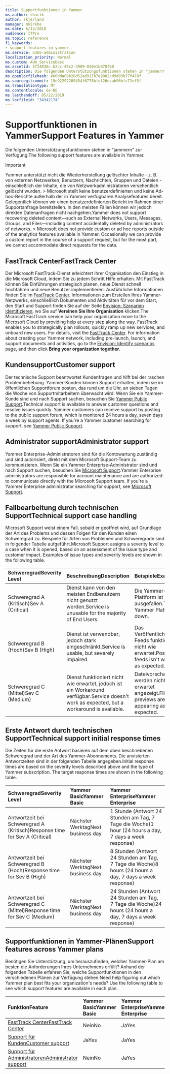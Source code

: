 ```yaml
---
title: Supportfunktionen in Yammer
ms.author: sharik
author: skjerland
manager: mnirkhe
ms.date: 6/13/2018
audience: ITPro
ms.topic: reference
f1_keywords:
- support-features-in-yammer
ms.service: o365-administration
localization_priority: Normal
ms.custom: Adm_ServiceDesc
ms.assetid: 5f24830c-b2cc-49c2-b989-030e1b870f60
description: Die folgenden Unterstützungsfunktionen stehen in "jammern" zur Verfügung.
ms.openlocfilehash: e60dda09b20d52ad917b7e9802cd9d03b77f478f
ms.sourcegitcommit: 15e92292209454f6778bfef26ecab96bfc71ef5f
ms.translationtype: MT
ms.contentlocale: de-DE
ms.lasthandoff: 05/22/2019
ms.locfileid: "34342174"
---
```

# <a name="support-features-in-yammer"></a><span data-ttu-id="5e163-103">Supportfunktionen in Yammer</span><span class="sxs-lookup"><span data-stu-id="5e163-103">Support Features in Yammer</span></span>

<span data-ttu-id="5e163-104">Die folgenden Unterstützungsfunktionen stehen in "jammern" zur Verfügung.</span><span class="sxs-lookup"><span data-stu-id="5e163-104">The following support features are available in Yammer.</span></span>
  
> [!IMPORTANT]
> <span data-ttu-id="5e163-p101">Yammer unterstützt nicht die Wiederherstellung gelöschter Inhalte - z. B. von externen Netzwerken, Benutzern, Nachrichten, Gruppen und Dateien - einschließlich der Inhalte, die von Netzwerkadministratoren versehentlich gelöscht wurden. > Microsoft stellt keine benutzerdefinierten und keine Ad-hoc-Berichte außerhalb der in Yammer verfügbaren Analysefeatures bereit. Gelegentlich können wir einen benutzerdefinierten Bericht im Rahmen einer Supportanfrage bereitstellen. In den meisten Fällen können wir jedoch direkten Datenanfragen nicht nachgehen.</span><span class="sxs-lookup"><span data-stu-id="5e163-p101">Yammer does not support recovering deleted content—such as External Networks, Users, Messages, Groups, and Files—including content accidentally deleted by administrators of networks. > Microsoft does not provide custom or ad hoc reports outside of the analytics features available in Yammer. Occasionally we can provide a custom report in the course of a support request, but for the most part, we cannot accommodate direct requests for the data.</span></span> 
  
## <a name="fasttrack-center"></a><span data-ttu-id="5e163-108">FastTrack Center</span><span class="sxs-lookup"><span data-stu-id="5e163-108">FastTrack Center</span></span>
<span data-ttu-id="5e163-109"><a name="bkmk_FastTrackCenter"> </a></span><span class="sxs-lookup"><span data-stu-id="5e163-109"></span></span>

<span data-ttu-id="5e163-p102">Der Microsoft FastTrack-Dienst erleichtert Ihrer Organisation den Einstieg in die Microsoft Cloud, indem Sie zu jedem Schritt Hilfe erhalten. Mit FastTrack können Sie Einführungen strategisch planen, neue Dienst schnell hochfahren und neue Benutzer implementieren. Ausführliche Informationen finden Sie im [FastTrack Center](https://go.microsoft.com/fwlink/?LinkID=518597&amp;clcid=0x409). Informationen zum Erstellen Ihres Yammer-Netzwerks, einschließlich Dokumenten und Aktivitäten für vor dem Start, den Start und Support finden Sie auf der Seite [Envision: Szenarien identifizieren](https://fasttrack.microsoft.com/office/envision/identify-scenarios), wo Sie auf **Vereinen Sie Ihre Organisation** klicken.</span><span class="sxs-lookup"><span data-stu-id="5e163-p102">The Microsoft FastTrack service can help your organization move to the Microsoft Cloud by providing help at every step along the way. FastTrack enables you to strategically plan rollouts, quickly ramp up new services, and onboard new users. For details, visit the [FastTrack Center](https://go.microsoft.com/fwlink/?LinkID=518597&amp;clcid=0x409). For information about creating your Yammer network, including pre-launch, launch, and support documents and activities, go to the [Envision: Identify scenarios](https://fasttrack.microsoft.com/office/envision/identify-scenarios) page, and then click **Bring your organization together**.</span></span>
  
## <a name="customer-support"></a><span data-ttu-id="5e163-114">Kundensupport</span><span class="sxs-lookup"><span data-stu-id="5e163-114">Customer support</span></span>
<span data-ttu-id="5e163-115"><a name="BKMK_Customersupport"> </a></span><span class="sxs-lookup"><span data-stu-id="5e163-115"></span></span>

<span data-ttu-id="5e163-p103">Der technische Support beantwortet Kundenfragen und hilft bei der raschen Problembehebung. Yammer-Kunden können Support erhalten, indem sie im öffentlichen Supportforum posten, das rund um die Uhr, an sieben Tagen die Woche von Supportmitarbeitern überwacht wird. Wenn Sie ein Yammer-Kunde sind und nach Support suchen, besuchen Sie [Yammer Public Support](https://go.microsoft.com/fwlink/p/?LinkId=330921).</span><span class="sxs-lookup"><span data-stu-id="5e163-p103">Technical support is available to answer customer questions and resolve issues quickly. Yammer customers can receive support by posting to the public support forum, which is monitored 24 hours a day, seven days a week by support agents. If you're a Yammer customer searching for support, see [Yammer Public Support](https://go.microsoft.com/fwlink/p/?LinkId=330921).</span></span>
  
## <a name="administrator-support"></a><span data-ttu-id="5e163-119">Administrator support</span><span class="sxs-lookup"><span data-stu-id="5e163-119">Administrator support</span></span>
<span data-ttu-id="5e163-120"><a name="BKMK_Administratorsupport"> </a></span><span class="sxs-lookup"><span data-stu-id="5e163-120"></span></span>

<span data-ttu-id="5e163-p104">Yammer Enterprise-Administratoren sind für die Kontowartung zuständig und sind autorisiert, direkt mit dem Microsoft Support-Team zu kommunizieren. Wenn Sie ein Yammer Enterprise-Administrator sind und nach Support suchen, besuchen Sie [Microsoft Support](https://go.microsoft.com/fwlink/p/?LinkId=330922).</span><span class="sxs-lookup"><span data-stu-id="5e163-p104">Yammer Enterprise administrators are responsible for account maintenance and are authorized to communicate directly with the Microsoft Support team. If you're a Yammer Enterprise administrator searching for support, see [Microsoft Support](https://go.microsoft.com/fwlink/p/?LinkId=330922).</span></span>
  
## <a name="technical-support-case-handling"></a><span data-ttu-id="5e163-123">Fallbearbeitung durch technischen Support</span><span class="sxs-lookup"><span data-stu-id="5e163-123">Technical support case handling</span></span>
<span data-ttu-id="5e163-124"><a name="BKMK_Administratorsupport"> </a></span><span class="sxs-lookup"><span data-stu-id="5e163-124"></span></span>

<span data-ttu-id="5e163-p105">Microsoft Support weist einem Fall, sobald er geöffnet wird, auf Grundlage der Art des Problems und dessen Folgen für den Kunden einen Schweregrad zu. Beispiele für Arten von Problemen und Schweregrade sind in folgender Tabelle aufgeführt.</span><span class="sxs-lookup"><span data-stu-id="5e163-p105">Microsoft Support assigns a severity level to a case when it is opened, based on an assessment of the issue type and customer impact. Examples of issue types and severity levels are shown in the following table.</span></span> 
  
|<span data-ttu-id="5e163-127">**Schweregrad**</span><span class="sxs-lookup"><span data-stu-id="5e163-127">**Severity Level**</span></span>|<span data-ttu-id="5e163-128">**Beschreibung**</span><span class="sxs-lookup"><span data-stu-id="5e163-128">**Description**</span></span>|<span data-ttu-id="5e163-129">**Beispiele**</span><span class="sxs-lookup"><span data-stu-id="5e163-129">**Examples**</span></span>|
|:-----|:-----|:-----|
|<span data-ttu-id="5e163-130">Schweregrad A (Kritisch)</span><span class="sxs-lookup"><span data-stu-id="5e163-130">Sev A (Critical)</span></span>  <br/> |<span data-ttu-id="5e163-131">Dienst kann von den meisten Endbenutzern nicht genutzt werden.</span><span class="sxs-lookup"><span data-stu-id="5e163-131">Service is unusable for the majority of End Users.</span></span>  <br/> |<span data-ttu-id="5e163-132">Die Yammer-Plattform ist ausgefallen.</span><span class="sxs-lookup"><span data-stu-id="5e163-132">The Yammer Platform is down.</span></span>  <br/> |
|<span data-ttu-id="5e163-133">Schweregrad B (Hoch)</span><span class="sxs-lookup"><span data-stu-id="5e163-133">Sev B (High)</span></span>  <br/> |<span data-ttu-id="5e163-134">Dienst ist verwendbar, jedoch stark eingeschränkt.</span><span class="sxs-lookup"><span data-stu-id="5e163-134">Service is usable, but severely impaired.</span></span>  <br/> |<span data-ttu-id="5e163-135">Das Veröffentlichen in Feeds funktioniert nicht wie erwartet.</span><span class="sxs-lookup"><span data-stu-id="5e163-135">Posting to feeds isn't working as expected.</span></span>  <br/> |
|<span data-ttu-id="5e163-136">Schweregrad C (Mittel)</span><span class="sxs-lookup"><span data-stu-id="5e163-136">Sev C (Medium)</span></span>  <br/> |<span data-ttu-id="5e163-137">Dienst funktioniert nicht wie erwartet, jedoch ist ein Workaround verfügbar.</span><span class="sxs-lookup"><span data-stu-id="5e163-137">Service doesn't work as expected, but a workaround is available.</span></span>  <br/> |<span data-ttu-id="5e163-138">Dateivorschauen werden nicht wie erwartet angezeigt.</span><span class="sxs-lookup"><span data-stu-id="5e163-138">File previews aren't appearing as expected.</span></span>  <br/> |
   
## <a name="technical-support-initial-response-times"></a><span data-ttu-id="5e163-139">Erste Antwort durch technischen Support</span><span class="sxs-lookup"><span data-stu-id="5e163-139">Technical support initial response times</span></span>
<span data-ttu-id="5e163-140"><a name="BKMK_Administratorsupport"> </a></span><span class="sxs-lookup"><span data-stu-id="5e163-140"></span></span>

<span data-ttu-id="5e163-p106">Die Zeiten für die erste Antwort basieren auf dem oben beschriebenen Schweregrad und der Art des Yammer-Abonnements. Die anvisierten Antwortzeiten sind in der folgenden Tabelle angegeben.</span><span class="sxs-lookup"><span data-stu-id="5e163-p106">Initial response times are based on the severity levels described above and the type of Yammer subscription. The target response times are shown in the following table.</span></span>
  
|<span data-ttu-id="5e163-143">**Schweregrad**</span><span class="sxs-lookup"><span data-stu-id="5e163-143">**Severity Level**</span></span>|<span data-ttu-id="5e163-144">**Yammer Basic**</span><span class="sxs-lookup"><span data-stu-id="5e163-144">**Yammer Basic**</span></span>|<span data-ttu-id="5e163-145">**Yammer Enterprise**</span><span class="sxs-lookup"><span data-stu-id="5e163-145">**Yammer Enterprise**</span></span>|
|:-----|:-----|:-----|
|<span data-ttu-id="5e163-146">Antwortzeit bei Schweregrad A (Kritisch)</span><span class="sxs-lookup"><span data-stu-id="5e163-146">Response time for Sev A (Critical)</span></span>  <br/> |<span data-ttu-id="5e163-147">Nächster Werktag</span><span class="sxs-lookup"><span data-stu-id="5e163-147">Next business day</span></span>  <br/> |<span data-ttu-id="5e163-148">1 Stunde (Antwort 24 Stunden am Tag, 7 Tage die Woche)</span><span class="sxs-lookup"><span data-stu-id="5e163-148">1 hour (24 hours a day, 7 days a week response)</span></span>  <br/> |
|<span data-ttu-id="5e163-149">Antwortzeit bei Schweregrad B (Hoch)</span><span class="sxs-lookup"><span data-stu-id="5e163-149">Response time for Sev B (High)</span></span>  <br/> |<span data-ttu-id="5e163-150">Nächster Werktag</span><span class="sxs-lookup"><span data-stu-id="5e163-150">Next business day</span></span>  <br/> |<span data-ttu-id="5e163-151">8 Stunden (Antwort 24 Stunden am Tag, 7 Tage die Woche)</span><span class="sxs-lookup"><span data-stu-id="5e163-151">8 hours (24 hours a day, 7 days a week response)</span></span>  <br/> |
|<span data-ttu-id="5e163-152">Antwortzeit bei Schweregrad C (Mittel)</span><span class="sxs-lookup"><span data-stu-id="5e163-152">Response time for Sev C (Medium)</span></span>  <br/> |<span data-ttu-id="5e163-153">Nächster Werktag</span><span class="sxs-lookup"><span data-stu-id="5e163-153">Next business day</span></span>  <br/> |<span data-ttu-id="5e163-154">24 Stunden (Antwort 24 Stunden am Tag, 7 Tage die Woche)</span><span class="sxs-lookup"><span data-stu-id="5e163-154">24 hours (24 hours a day, 7 days a week response)</span></span>  <br/> |
   
## <a name="support-features-across-yammer-plans"></a><span data-ttu-id="5e163-155">Supportfunktionen in Yammer-Plänen</span><span class="sxs-lookup"><span data-stu-id="5e163-155">Support features across Yammer plans</span></span>
<span data-ttu-id="5e163-156"><a name="BKMK_Administratorsupport"> </a></span><span class="sxs-lookup"><span data-stu-id="5e163-156"></span></span>

<span data-ttu-id="5e163-p107">Benötigen Sie Unterstützung, um herauszufinden, welcher Yammer-Plan am besten die Anforderungen Ihres Unternehmens erfüllt? Anhand der folgenden Tabelle erfahren Sie, welche Supportfunktionen in den verschiedenen Plänen zur Verfügung stehen.</span><span class="sxs-lookup"><span data-stu-id="5e163-p107">Need help figuring out which Yammer plan best fits your organization's needs? Use the following table to see which support features are available in each plan.</span></span>
  
|<span data-ttu-id="5e163-159">**Funktion**</span><span class="sxs-lookup"><span data-stu-id="5e163-159">**Feature**</span></span>|<span data-ttu-id="5e163-160">**Yammer Basic**</span><span class="sxs-lookup"><span data-stu-id="5e163-160">**Yammer Basic**</span></span>|<span data-ttu-id="5e163-161">**Yammer Enterprise**</span><span class="sxs-lookup"><span data-stu-id="5e163-161">**Yammer Enterprise**</span></span>|
|:-----|:-----|:-----|
|[<span data-ttu-id="5e163-162">FastTrack Center</span><span class="sxs-lookup"><span data-stu-id="5e163-162">FastTrack Center</span></span>](https://go.microsoft.com/fwlink/?LinkID=518597&amp;clcid=0x409) <br/> |<span data-ttu-id="5e163-163">Nein</span><span class="sxs-lookup"><span data-stu-id="5e163-163">No</span></span>  <br/> |<span data-ttu-id="5e163-164">Ja</span><span class="sxs-lookup"><span data-stu-id="5e163-164">Yes</span></span>  <br/> |
|[<span data-ttu-id="5e163-165">Support für Kunden</span><span class="sxs-lookup"><span data-stu-id="5e163-165">Customer support</span></span>](support-features-in-yammer.md#customer-support) <br/> |<span data-ttu-id="5e163-166">Ja</span><span class="sxs-lookup"><span data-stu-id="5e163-166">Yes</span></span>  <br/> |<span data-ttu-id="5e163-167">Ja</span><span class="sxs-lookup"><span data-stu-id="5e163-167">Yes</span></span>  <br/> |
|[<span data-ttu-id="5e163-168">Support für Administratoren</span><span class="sxs-lookup"><span data-stu-id="5e163-168">Administrator support</span></span>](support-features-in-yammer.md#administrator-support) <br/> |<span data-ttu-id="5e163-169">Nein</span><span class="sxs-lookup"><span data-stu-id="5e163-169">No</span></span>  <br/> |<span data-ttu-id="5e163-170">Ja</span><span class="sxs-lookup"><span data-stu-id="5e163-170">Yes</span></span>  <br/> |
   

